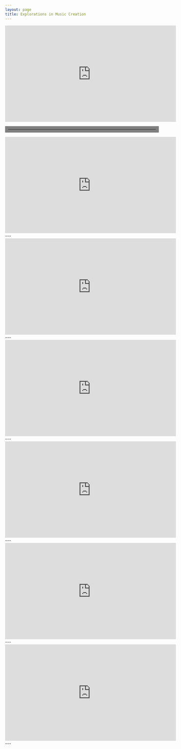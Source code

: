 ```yaml
---
layout: page
title: Explorations in Music Creation
---
```


<iframe width="560" height="315" src="https://www.youtube.com/embed/Te_hRPbn--8" frameborder="0" allow="accelerometer; autoplay; clipboard-write; encrypted-media; gyroscope; picture-in-picture" allowfullscreen></iframe>  
<hr style="border:10px solid gray"> </hr>  
<iframe width="560" height="315" src="https://www.youtube.com/embed/Rd9XvGBTXvU" frameborder="0" allow="accelerometer; autoplay; clipboard-write; encrypted-media; gyroscope; picture-in-picture" allowfullscreen></iframe>  
---  
<iframe width="560" height="315" src="https://www.youtube.com/embed/2e8pKHB4EC8" frameborder="0" allow="accelerometer; autoplay; clipboard-write; encrypted-media; gyroscope; picture-in-picture" allowfullscreen></iframe>  
---  
<iframe width="560" height="315" src="https://www.youtube.com/embed/bIKWmoWmb3U" frameborder="0" allow="accelerometer; autoplay; clipboard-write; encrypted-media; gyroscope; picture-in-picture" allowfullscreen></iframe>
---
<iframe width="560" height="315" src="https://www.youtube.com/embed/-nf3DPC4UzI" frameborder="0" allow="accelerometer; autoplay; clipboard-write; encrypted-media; gyroscope; picture-in-picture" allowfullscreen></iframe>  
---  
<iframe width="560" height="315" src="https://www.youtube.com/embed/N1CRQ5jqgzI" frameborder="0" allow="accelerometer; autoplay; clipboard-write; encrypted-media; gyroscope; picture-in-picture" allowfullscreen></iframe>  
---  
<iframe width="560" height="315" src="https://www.youtube.com/embed/LTpLQYQJw2A" frameborder="0" allow="accelerometer; autoplay; clipboard-write; encrypted-media; gyroscope; picture-in-picture" allowfullscreen></iframe>  
---  
